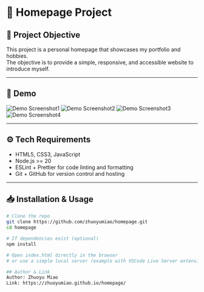 # 🚀 Homepage Project

## 🎯 Project Objective
This project is a personal homepage that showcases my portfolio and hobbies.  
The objective is to provide a simple, responsive, and accessible website to introduce myself.

---

## 📸 Demo
![Demo Screenshot1](images/demo1.JPEG)
![Demo Screenshot2](images/demo2.JPEG)
![Demo Screenshot3](images/demo3.JPEG)
![Demo Screenshot4](images/demo4.JPEG)

---

## ⚙️ Tech Requirements
- HTML5, CSS3, JavaScript
- Node.js >= 20
- ESLint + Prettier for code linting and formatting
- Git + GitHub for version control and hosting

---

## 📥 Installation & Usage
```bash
# Clone the repo
git clone https://github.com/zhuoyumiao/homepage.git
cd homepage

# If dependencies exist (optional)
npm install

# Open index.html directly in the browser
# or use a simple local server (example with VSCode Live Server extension)

## Author & Link
Author: Zhuoyu Miao
Link: https://zhuoyumiao.github.io/homepage/